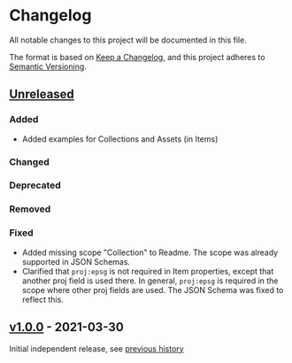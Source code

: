 # Changelog
All notable changes to this project will be documented in this file.

The format is based on [Keep a Changelog](https://keepachangelog.com/en/1.0.0/),
and this project adheres to [Semantic Versioning](https://semver.org/spec/v2.0.0.html).

## [Unreleased]

### Added

- Added examples for Collections and Assets (in Items)

### Changed

### Deprecated

### Removed

### Fixed

- Added missing scope "Collection" to Readme. The scope was already supported in JSON Schemas.
- Clarified that `proj:epsg` is not required in Item properties, except that another proj field is used there.
  In general, `proj:epsg` is required in the scope where other proj fields are used.
  The JSON Schema was fixed to reflect this.

## [v1.0.0] - 2021-03-30

Initial independent release, see [previous history](https://github.com/radiantearth/stac-spec/commits/v1.0.0-rc.2/extensions/projection)

[Unreleased]: <https://github.com/stac-extensions/projection/compare/v1.0.0...HEAD>
[v1.0.0]: <https://github.com/stac-extensions/projection/tree/v1.0.0>
